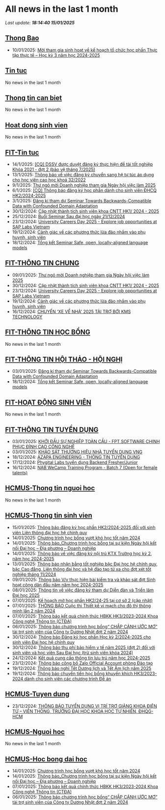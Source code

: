 # All news in the last 1 month 
_Last update: **18:14:40 15/01/2025**_
## [Thong Bao](https://www.ctda.hcmus.edu.vn/vi/thong-bao/)
* 10/01/2025: [Mời tham gia sinh hoạt về kế hoạch tổ chức học phần Thực tập thực tế – Học kỳ 3 năm học 2024-2025](https://www.ctda.hcmus.edu.vn/vi/2025/01/moi-tham-gia-sinh-hoat-ve-ke-hoach-to-chuc-hoc-phan-thuc-tap-thuc-te-hoc-ky-3-nam-hoc-2024-2025/)
## [Tin tuc](https://www.ctda.hcmus.edu.vn/vi/tin-tuc/)
No news in the last 1 month
## [Thong tin can biet](https://www.ctda.hcmus.edu.vn/vi/goc-sinh-vien/thong-tin-can-biet/)
No news in the last 1 month
## [Hoat dong sinh vien](https://www.ctda.hcmus.edu.vn/vi/goc-sinh-vien/hoat-dong-sinh-vien/)
No news in the last 1 month
## [FIT-Tin tuc](https://www.fit.hcmus.edu.vn/vn/Default.aspx?tabid=36)
* 14/1/2025: [[CQ] DSSV được duyệt đăng ký thực hiện đề tài tốt nghiệp Khóa 2021 - đợt 2 (bảo vệ tháng 7/2025)](https://www.fit.hcmus.edu.vn/vn/Default.aspx?tabid=292&newsid=16553)
* 13/1/2025: [Thông báo về việc đăng ký chuyển sang hệ tự túc áp dụng cho học viên cao học khoá 32/2022](https://www.fit.hcmus.edu.vn/vn/Default.aspx?tabid=292&newsid=16552)
* 9/1/2025: [Thư ngỏ mời Doanh nghiệp tham gia Ngày hội việc làm 2025](https://www.fit.hcmus.edu.vn/vn/Default.aspx?tabid=292&newsid=16551)
* 6/1/2025: [[CQ] Thông báo đăng ký học phần dành cho sinh viên ĐHCQ HK2/2024-2025](https://www.fit.hcmus.edu.vn/vn/Default.aspx?tabid=292&newsid=16550)
* 3/1/2025: [Đăng kí tham dự Seminar Towards Backwards-Compatible Data with Confounded Domain Adaptation](https://www.fit.hcmus.edu.vn/vn/Default.aspx?tabid=292&newsid=16549)
* 30/12/2024: [Cập nhật thành tích sinh viên khoa CNTT HK1/ 2024 - 2025](https://www.fit.hcmus.edu.vn/vn/Default.aspx?tabid=292&newsid=16546)
* 25/12/2024: [Buổi Seminar Sau đại học ngày 21/12/2024](https://www.fit.hcmus.edu.vn/vn/Default.aspx?tabid=292&newsid=16543)
* 23/12/2024: [University Careers Day 2025 - Explore job opportunities at SAP Labs Vietnam](https://www.fit.hcmus.edu.vn/vn/Default.aspx?tabid=292&newsid=16542)
* 19/12/2024: [Cảnh giác về các phương thức lừa đảo nhắm vào phụ huynh, sinh viên](https://www.fit.hcmus.edu.vn/vn/Default.aspx?tabid=292&newsid=16540)
* 18/12/2024: [Tổng kết Seminar Safe, open, locally-aligned language models](https://www.fit.hcmus.edu.vn/vn/Default.aspx?tabid=292&newsid=16538)
## [FIT-THÔNG TIN CHUNG](https://www.fit.hcmus.edu.vn/vn/Default.aspx?tabid=53)
* 09/01/2025: [Thư ngỏ mời Doanh nghiệp tham gia Ngày hội việc làm 2025](https://www.fit.hcmus.edu.vn/vn/Default.aspx?tabid=292&newsid=16551)
* 30/12/2024: [Cập nhật thành tích sinh viên khoa CNTT HK1/ 2024 - 2025](https://www.fit.hcmus.edu.vn/vn/Default.aspx?tabid=292&newsid=16546)
* 23/12/2024: [University Careers Day 2025 - Explore job opportunities at SAP Labs Vietnam](https://www.fit.hcmus.edu.vn/vn/Default.aspx?tabid=292&newsid=16542)
* 19/12/2024: [Cảnh giác về các phương thức lừa đảo nhắm vào phụ huynh, sinh viên](https://www.fit.hcmus.edu.vn/vn/Default.aspx?tabid=292&newsid=16540)
* 16/12/2024: [CHUYẾN 'XE VỀ NHÀ' 2025 TÀI TRỢ BỞI KMS TECHNOLOGY](https://www.fit.hcmus.edu.vn/vn/Default.aspx?tabid=292&newsid=16531)
## [FIT-THÔNG TIN HỌC BỔNG](https://www.fit.hcmus.edu.vn/vn/Default.aspx?tabid=53)
No news in the last 1 month
## [FIT-THÔNG TIN HỘI THẢO - HỘI NGHỊ](https://www.fit.hcmus.edu.vn/vn/Default.aspx?tabid=53)
* 03/01/2025: [Đăng kí tham dự Seminar Towards Backwards-Compatible Data with Confounded Domain Adaptation](https://www.fit.hcmus.edu.vn/vn/Default.aspx?tabid=292&newsid=16549)
* 18/12/2024: [Tổng kết Seminar Safe, open, locally-aligned language models](https://www.fit.hcmus.edu.vn/vn/Default.aspx?tabid=292&newsid=16538)
## [FIT-HOẠT ĐỘNG SINH VIÊN](https://www.fit.hcmus.edu.vn/vn/Default.aspx?tabid=53)
No news in the last 1 month
## [FIT-THÔNG TIN TUYỂN DỤNG](https://www.fit.hcmus.edu.vn/vn/Default.aspx?tabid=53)
* 03/01/2025: [KHỞI ĐẦU SỰ NGHIỆP TOÀN CẦU - FPT SOFTWARE CHINH PHỤC ĐỈNH CAO CÔNG NGHỆ](https://www.fit.hcmus.edu.vn/vn/Default.aspx?tabid=292&newsid=16548)
* 03/01/2025: [KHẢO SÁT THƯƠNG HIỆU NHÀ TUYỂN DỤNG VNG](https://www.fit.hcmus.edu.vn/vn/Default.aspx?tabid=292&newsid=16547)
* 18/12/2024: [AZAPA ENGINEERING - THÔNG TIN TUYỂN DỤNG](https://www.fit.hcmus.edu.vn/vn/Default.aspx?tabid=292&newsid=16539)
* 17/12/2024: [Phygital Labs tuyển dụng Backend Fresher/Junior](https://www.fit.hcmus.edu.vn/vn/Default.aspx?tabid=292&newsid=16534)
* 16/12/2024: [NAB WeCamp Training Program - Batch 7 (Open for female talents)](https://www.fit.hcmus.edu.vn/vn/Default.aspx?tabid=292&newsid=16530)
## [HCMUS-Thong tin nguoi hoc](https://hcmus.edu.vn/thong-tin-danh-cho-nguoi-hoc/)
No news in the last 1 month
## [HCMUS-Thong tin sinh vien](https://hcmus.edu.vn/category/dao-tao/dai-hoc/thong-tin-danh-cho-sinh-vien/)
* 15/01/2025: [Thông báo đăng ký học phần HK2/2024-2025 đối với sinh viên Liên thông đại học hệ chính quy](https://hcmus.edu.vn/thong-bao-dang-ky-hoc-phan-hk2-2024-2025-doi-voi-sinh-vien-lien-thong-dai-hoc-he-chinh-quy/)
* 14/01/2025: [Chương trình học bổng vượt khó học tốt năm 2024](https://hcmus.edu.vn/chuong-trinh-ho%cc%a3c-bo%cc%89ng-vuo%cc%a3t-kho-ho%cc%a3c-tot-nam-2024/)
* 14/01/2025: [Thông báo_Chương trình học bổng tại sự kiện Ngày hội kết nối Đại học – Địa phương – Doanh nghiệp](https://hcmus.edu.vn/thong-bao_chuong-trinh-ho%cc%a3c-bo%cc%89ng-ta%cc%a3i-su%cc%a3-kie%cc%a3n-ngay-ho%cc%a3i-ket-noi-da%cc%a3i-ho%cc%a3c-di%cc%a3a-phuong-doanh-nghie%cc%a3p/)
* 14/01/2025: [Thông báo về việc đăng ký nội trú KTX Trường học kỳ 2, năm học 2024-2025](https://hcmus.edu.vn/thong-bao-ve-viec-dang-ky-noi-tru-ktx-truong-hoc-ky-2-nam-hoc-2024-2025/)
* 13/01/2025: [Thông báo nhận bằng tốt nghiệp bậc Đại học hệ chính quy, bậc Cao đẳng, Liên thông đại học và hệ đào tạo từ xa cho đợt xét tốt nghiệp tháng 11/2024](https://hcmus.edu.vn/thong-bao-nhan-bang-tot-nghiep-bac-dai-hoc-he-chinh-quy-bac-cao-dang-lien-thong-dai-hoc-va-he-dao-tao-tu-xa-cho-dot-xet-tot-nghiep-thang-11-2024/)
* 09/01/2025: [Thông báo V/v thực hiện bài kiểm tra và khảo sát đợt Sinh hoạt công dân đầu năm năm học 2024-2025](https://hcmus.edu.vn/thong-bao-v-v-thuc-hien-bai-kiem-tra-va-khao-sat-dot-sinh-hoat-cong-dan-dau-nam-nam-hoc-2024-2025/)
* 08/01/2025: [Thông tin về việc đăng ký tham dự Diễn đàn và Triển lãm Đại học 2025](https://hcmus.edu.vn/thong-tin-ve-viec-dang-ky-tham-du-dien-dan-va-trien-lam-dai-hoc-2025/)
* 07/01/2025: [Kế hoạch mở học phần HK2/24-25 tại cơ sở 2 (cập nhật)](https://hcmus.edu.vn/ke-hoach-mo-hoc-phan-hk2-24-25-tai-co-so-2/)
* 07/01/2025: [THÔNG BÁO Cuộc thi Thiết kế vi mạch cho đô thị thông minh lần 2 năm 2024](https://hcmus.edu.vn/thong-bao-cuoc-thi-thiet-ke-vi-mach-cho-do-thi-thong-minh-lan-2-nam-2024/)
* 07/01/2025: [Thông báo kết quả chính thức HBKK HK3/2023-2024 Khoa Công nghệ Thông tin (CTĐA)](https://hcmus.edu.vn/thong-bao-ket-qua-chinh-thuc-hbkk-hk3-2023-2024-khoa-cong-nghe-thong-tin-ctda/)
* 06/01/2025: [Thông báo chương trình học bổng“ CHẮP CÁNH ƯỚC MƠ” tài trợ sinh viên của Công ty Dương Nhật đợt 2 năm 2024](https://hcmus.edu.vn/thong-bao-chuong-trinh-hoc-bong-chap-canh-uoc-mo-tai-tro-sinh-vien-cua-cong-ty-duong-nhat-dot-2-nam-2024/)
* 30/12/2024: [Thông báo Đăng ký học phần Học kỳ 2/2024-2025 cho sinh viên Đại học hệ chính quy](https://hcmus.edu.vn/thong-bao-dang-ky-hoc-phan-hoc-ky-2-2024-2025-cho-sinh-vien-dai-hoc-he-chinh-quy/)
* 30/12/2024: [Thông báo thu phí bảo hiểm y tế năm 2025 (đợt 2) đối với sinh viên và học viên Sau Đại học (trừ sinh viên khóa 2024)](https://hcmus.edu.vn/thong-bao-thu-phi-bao-hiem-y-te-nam-2025-dot-2-doi-voi-sinh-vien-va-hoc-vien-sau-dai-hoc-tru-sinh-vien-khoa-2024/)
* 24/12/2024: [Kết quả cung cấp thông tin lưu trú năm học 2024-2025](https://hcmus.edu.vn/ket-qua-cung-cap-thong-tin-luu-tru-nam-hoc-2024-2025/)
* 23/12/2024: [Thông báo công bố Zalo Official Account phòng Đào tạo](https://hcmus.edu.vn/thong-bao-cong-bo-zalo-official-account-phong-dao-tao/)
* 19/12/2024: [Thông báo nghỉ Tết Dương lịch và Tết Âm lịch năm 2025](https://hcmus.edu.vn/thong-bao-nghi-tet-duong-lich-va-tet-am-lich-nam-2025/)
* 19/12/2024: [Thông báo chuyển tiền học bổng khuyến khích HK3/2023-2024 dành cho sinh viên các chương trình Đề án](https://hcmus.edu.vn/thong-bao-chuyen-tien-hoc-bong-khuyen-khich-hk3-2023-2024-danh-cho-sinh-vien-cac-chuong-trinh-de-an/)
## [HCMUS-Tuyen dung](https://hcmus.edu.vn/category/tuyen-dung-viec-lam/)
* 23/12/2024: [THÔNG BÁO TUYỂN DỤNG VỊ TRÍ TRỢ GIẢNG KHOA ĐIỆN TỬ – VIỄN THÔNG, TRƯỜNG ĐẠI HỌC KHOA HỌC TỰ NHIÊN, ĐHQG-HCM](https://hcmus.edu.vn/thong-bao-tuyen-dung-vi-tri-tro-giang-khoa-dien-tu-vien-thong-truong-dai-hoc-khoa-hoc-tu-nhien-dhqg-hcm/)
## [HCMUS-Nguoi hoc](https://hcmus.edu.vn/category/nguoi-hoc/)
No news in the last 1 month
## [HCMUS-Hoc bong dai hoc](https://hcmus.edu.vn/category/dao-tao/dai-hoc/hoc-bong-dai-hoc/)
* 14/01/2025: [Chương trình học bổng vượt khó học tốt năm 2024](https://hcmus.edu.vn/chuong-trinh-ho%cc%a3c-bo%cc%89ng-vuo%cc%a3t-kho-ho%cc%a3c-tot-nam-2024/)
* 14/01/2025: [Thông báo_Chương trình học bổng tại sự kiện Ngày hội kết nối Đại học – Địa phương – Doanh nghiệp](https://hcmus.edu.vn/thong-bao_chuong-trinh-ho%cc%a3c-bo%cc%89ng-ta%cc%a3i-su%cc%a3-kie%cc%a3n-ngay-ho%cc%a3i-ket-noi-da%cc%a3i-ho%cc%a3c-di%cc%a3a-phuong-doanh-nghie%cc%a3p/)
* 07/01/2025: [Thông báo kết quả chính thức HBKK HK3/2023-2024 Khoa Công nghệ Thông tin (CTĐA)](https://hcmus.edu.vn/thong-bao-ket-qua-chinh-thuc-hbkk-hk3-2023-2024-khoa-cong-nghe-thong-tin-ctda/)
* 06/01/2025: [Thông báo chương trình học bổng“ CHẮP CÁNH ƯỚC MƠ” tài trợ sinh viên của Công ty Dương Nhật đợt 2 năm 2024](https://hcmus.edu.vn/thong-bao-chuong-trinh-hoc-bong-chap-canh-uoc-mo-tai-tro-sinh-vien-cua-cong-ty-duong-nhat-dot-2-nam-2024/)
